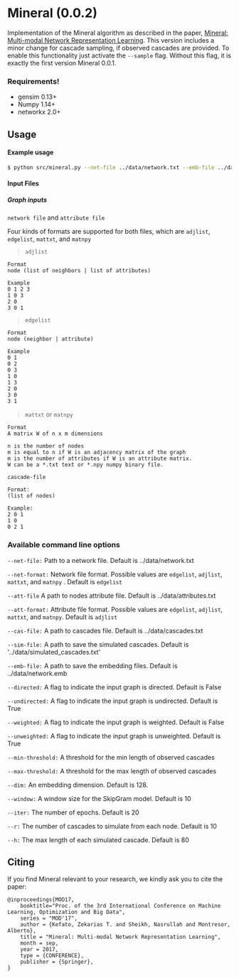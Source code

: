 # Mineral (0.0.2)
Implementation of the Mineral algorithm as described in the paper, 
[Mineral: Multi-modal Network Representation Learning](https://zekarias-tilahun.github.io/zack/publications/mineral-mod2018.pdf).
This version includes a minor change for cascade sampling, 
if observed cascades are provided.
To enable this functionality just activate the `--sample` flag.
Without this flag, it is exactly the first version Mineral 0.0.1.
### Requirements!
  - gensim 0.13+
  - Numpy 1.14+
  - networkx  2.0+
  
## Usage
#### Example usage
```sh
$ python src/mineral.py --net-file ../data/network.txt --emb-file ../data/cascades.txt
```

#### Input Files
##### Graph inputs
`network file` and `attribute file`

Four kinds of formats are supported for both files, 
which are `adjlist`, `edgelist`, `mattxt`, and `matnpy`

>`adjlist`

```text
Format
node (list of neighbors | list of attributes)

Example
0 1 2 3
1 0 3
2 0
3 0 1
```

>`edgelist`

```text
Format
node (neighbor | attribute)

Example
0 1
0 2
0 3
1 0
1 3
2 0
3 0
3 1
```

>`mattxt` or `matnpy`

```text
Format
A matrix W of n x m dimensions

n is the number of nodes 
m is equal to n if W is an adjacency matrix of the graph
m is the number of attributes if W is an attribute matrix.
W can be a *.txt text or *.npy numpy binary file.
```


`cascade-file`

```text
Format:
(list of nodes)

Example:
2 0 1
1 0
0 2 1
```

### Available command line options

`--net-file:`
Path to a network file. Default is ../data/network.txt

`--net-format:`
Network file format. Possible values are 
`edgelist`, `adjlist`, `mattxt`, and `matnpy` .
Default is `edgelist`

`--att-file` A path to nodes attribute file. Default is ../data/attributes.txt

`--att-format:` Attribute file format. Possible values are 
`edgelist`, `adjlist`, `mattxt`, and `matnpy`. 
Default is `adjlist`


`--cas-file:` A path to cascades file. Default is ../data/cascades.txt

`--sim-file:` A path to save the simulated cascades. Default is '../data/simulated_cascades.txt'

`--emb-file:` A path to save the embedding files. Default is ../data/network.emb

`--directed:` A flag to indicate the input graph is directed. Default is False

`--undirected:` A flag to indicate the input graph is undirected. Default is True

`--weighted:` A flag to indicate the input graph is weighted. Default is False

`--unweighted:` A flag to indicate the input graph is unweighted. Default is True

`--min-threshold:` A threshold for the min length of observed cascades

`--max-threshold:` A threshold for the max length of observed cascades

`--dim:` An embedding dimension. Default is 128.

`--window:` A window size for the SkipGram model. Default is 10

`--iter:` The number of epochs. Default is 20

`--r:` The number of cascades to simulate from each node. Default is 10

`--h:` The max length of each simulated cascade. Default is 80

Citing
------
If you find Mineral relevant to your research, we kindly ask you to cite the paper:

```
@inproceedings{MOD17,
    booktitle="Proc. of the 3rd International Conference on Machine Learning, Optimization and Big Data",
    series = "MOD'17",
    author = {Kefato, Zekarias T. and Sheikh, Nasrullah and Montresor, Alberto},
    title = "Mineral: Multi-modal Network Representation Learning",
    month = sep,
    year = 2017,
    type = {CONFERENCE},	
    publisher = {Springer},
}
```
